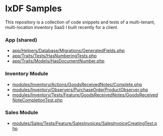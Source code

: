# IxDF Samples

This repository is a collection of code snippets and tests of a multi-tenant, multi-location inventory SaaS I built
recently for a client.

### App (shared)
* [app/Helpers/Database/Migrations/GeneratedFields.php](app/Helpers/Database/Migrations/GeneratedFields.php)
* [app/Traits/Tests/HasNumberingTests.php](app/Traits/Tests/HasNumberingTests.php)
* [app/Traits/Models/HasDocumentNumber.php](app/Traits/Models/HasDocumentNumber.php)

### Inventory Module
* [modules/Inventory/Actions/GoodsReceivedNotes/Complete.php](modules/Inventory/Actions/GoodsReceivedNotes/Complete.php)
* [modules/Inventory/Observers/PurchaseOrderProductObserver.php](modules/Inventory/Observers/PurchaseOrderProductObserver.php)
* [modules/Inventory/Tests/Feature/GoodsReceivedNotes/GoodsReceivedNoteCompletionTest.php](modules/Inventory/Tests/Feature/GoodsReceivedNotes/GoodsReceivedNoteCompletionTest.php)

### Sales Module
* [modules/Sales/Tests/Feature/SalesInvoices/SalesInvoiceCreatingTest.php](modules/Sales/Tests/Feature/SalesInvoices/SalesInvoiceCreatingTest.php)
